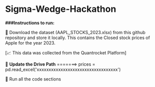 # Sigma-Wedge-Hackathon


**###Instructions to run:**

🔗  Download the dataset (AAPL_STOCKS_2023.xlsx) from this github repository and store it locally. This contains the Closed stock prices of Apple for the   year 2023.

[📈  This data was collected from the Quantrocket Platform]

🔧  **Update the Drive Path**
     =======>   prices = pd.read_excel('xxxxxxxxxxxxxxxxxxxxxxxxxxxxxxxxxx')

🚀  Run all the code sections

